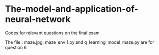 # The-model-and-application-of-neural-network
Codes for relevant questions on the final exam


The file : maze.jpg, maze_env_1.py and q_learning_model_maze.py are for question 6 

